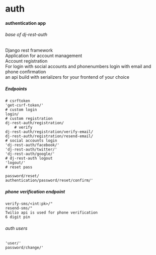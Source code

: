 # auth
#### authentication app
###### base of dj-rest-auth
Django rest framework  
Application for account management  
Account registration  
For login with social accounts and phonenumbers login with email and phone confirmation  
an api build with serializers for your frontend of your choice  

##### Endpoints

    # csrftoken
    'get-csrf-token/'
    # custom login
    login/
    # custom registration
    dj-rest-auth/registration/
        # verify
    dj-rest-auth/registration/verify-email/
    dj-rest-auth/registration/resend-email/
    # social accounts login
    'dj-rest-auth/facebook/'
    'dj-rest-auth/twitter/'
    'dj-rest-auth/google/'
    # dj-rest-auth logout
    'logout/'
    # reset pass

    password/reset/
    authentication/password/reset/confirm/'
#####  phone verification endpoint
    verify-sms/<int:pk>/"
    resend-sms/"
    Twilio api is used for phone verification  
    6 digit pin
###### auth users
    'user/'
    password/change/'